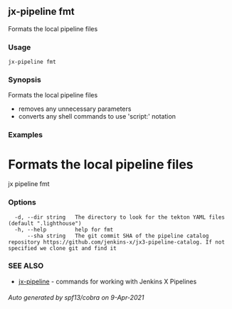 ## jx-pipeline fmt

Formats the local pipeline files

### Usage

```
jx-pipeline fmt
```

### Synopsis

Formats the local pipeline files 

  * removes any unnecessary parameters  
  * converts any shell commands to use 'script:' notation

### Examples

  # Formats the local pipeline files
  jx pipeline fmt

### Options

```
  -d, --dir string   The directory to look for the tekton YAML files (default ".lighthouse")
  -h, --help         help for fmt
      --sha string   The git commit SHA of the pipeline catalog repository https://github.com/jenkins-x/jx3-pipeline-catalog. If not specified we clone git and find it
```

### SEE ALSO

* [jx-pipeline](jx-pipeline.md)	 - commands for working with Jenkins X Pipelines

###### Auto generated by spf13/cobra on 9-Apr-2021
